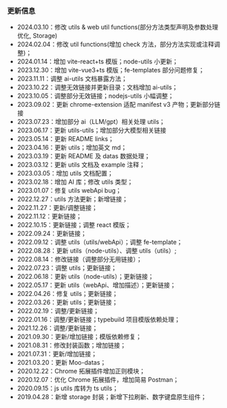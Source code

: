 ### 更新信息

- 2024.03.10：修改 utils & web util functions(部分方法类型声明及参数处理优化, Storage)
- 2024.02.04：修改 util functions(增加 check 方法，部分方法实现或注释调整)；
- 2024.01.14：增加 vite-react+ts 模版；node-utils 小更新；
- 2023.12.30：增加 vite-vue3+ts 模版；fe-templates 部分问题修复；
- 2023.11.11：调整 ai-utils 文档暴露方法；
- 2023.10.22：调整无效链接并更新目录；文档增加 ai-utils；
- 2023.10.05：调整部分无效链接；nodejs-utils 小幅调整；
- 2023.09.02：更新 chrome-extension 适配 manifest v3 产物；更新部分链接
- 2023.07.23：增加部分 ai（LLM/gpt）相关处理 utils；
- 2023.06.17：更新 utils-utils；增加部分大模型相关链接
- 2023.05.14：更新 README links；
- 2023.04.16：更新 utils；增加英文 md；
- 2023.03.19：更新 README 及 datas 数据处理；
- 2023.03.12：更新 utils 文档及 example 注释；
- 2023.03.05：增加 utils 文档配置；
- 2023.02.18：增加 AI 库；修改 utils 类型；
- 2023.01.07：修复 utils webApi bug；
- 2022.12.27：utils 方法更新；新增链接；
- 2022.11.27：更新/调整链接；
- 2022.11.12：更新链接；
- 2022.10.15：更新链接；调整 react 模版；
- 2022.09.24：更新链接；
- 2022.09.12：调整 utils（utils/webApi）；调整 fe-template；
- 2022.08.28：更新 utils（node-utils）、调整 utils（utils）;
- 2022.08.14：修改链接（调整部分无用链接）；
- 2022.07.23：调整 utils；更新链接；
- 2022.06.18：更新 utils（node-utils）；更新链接；
- 2022.05.17：更新 utils（webApi、增加描述）；更新链接；
- 2022.04.26：修复 utils；更新链接；
- 2022.03.26：更新 utils；更新链接；
- 2022.02.19：调整/更新链接；
- 2022.01.16：调整/更新链接；typebuild 项目模版依赖处理；
- 2021.12.26：调整/更新链接；
- 2021.09.30：更新/增加链接；模版依赖修复；
- 2021.08.31：修改封装函数；增加链接；
- 2021.07.31：更新/增加链接；
- 2021.03.20：更新 Moo-datas；
- 2020.12.22：Chrome 拓展插件增加正则模块；
- 2020.12.07：优化 Chrome 拓展插件，增加简易 Postman；
- 2020.09.15：js utils 库转为 ts utils；
- 2019.04.28：新增 storage 封装；新增下拉刷新、数字键盘原生组件；
